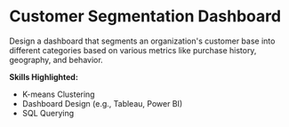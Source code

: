# Customer Segmentation Dashboard

Design a dashboard that segments an organization's customer base into different categories based on various metrics like purchase history, geography, and behavior.

**Skills Highlighted:**

-   K-means Clustering
-   Dashboard Design (e.g., Tableau, Power BI)
-   SQL Querying